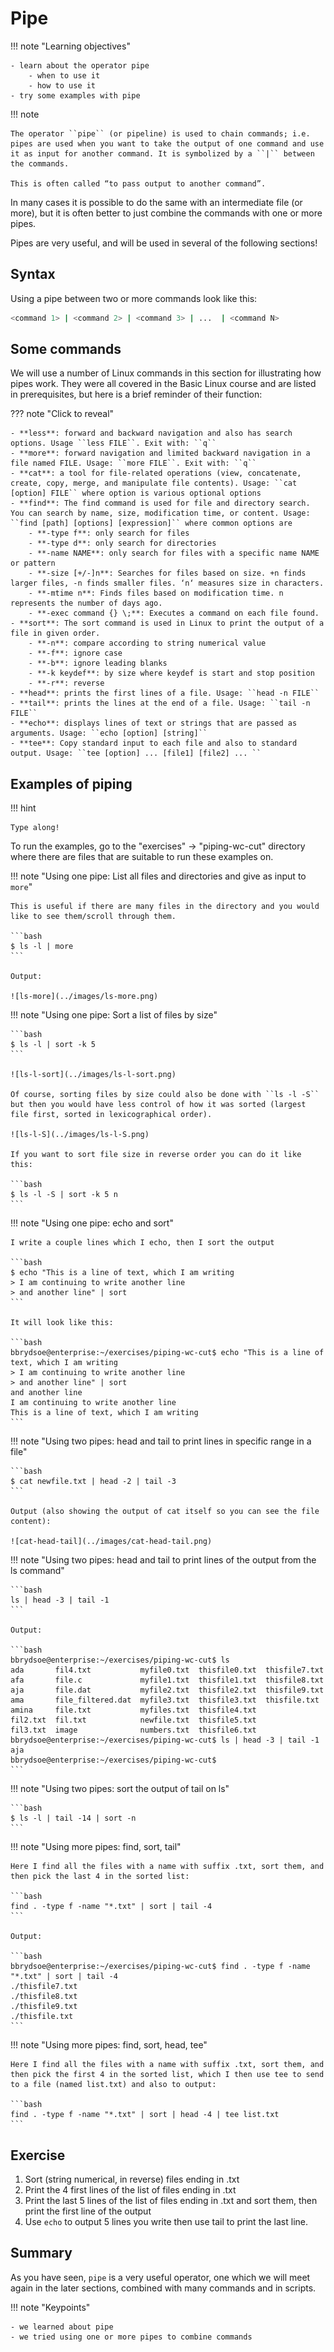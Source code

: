 <!-- markdownlint-disable MD013 --><!-- Let's break the 80 characters per line -->
<!-- markdownlint-disable MD009 --><!-- Let's stop checking for trailing spaces -->
# Pipe

!!! note "Learning objectives"

    - learn about the operator pipe
        - when to use it
        - how to use it
    - try some examples with pipe

!!! note

    The operator ``pipe`` (or pipeline) is used to chain commands; i.e. pipes are used when you want to take the output of one command and use it as input for another command. It is symbolized by a ``|`` between the commands.

    This is often called “to pass output to another command”.

In many cases it is possible to do the same with an intermediate file (or more), but it is often better to just combine the commands with one or more pipes.

Pipes are very useful, and will be used in several of the following sections!

## Syntax

Using a pipe between two or more commands look like this:

```bash
<command 1> | <command 2> | <command 3> | ...  | <command N>
```

## Some commands

We will use a number of Linux commands in this section for illustrating how pipes work. They were all covered in the Basic Linux course and are listed in prerequisites, but here is a brief reminder of their function:

??? note "Click to reveal"

    - **less**: forward and backward navigation and also has search options. Usage ``less FILE``. Exit with: ``q``
    - **more**: forward navigation and limited backward navigation in a file named FILE. Usage: ``more FILE``. Exit with: ``q``
    - **cat**: a tool for file-related operations (view, concatenate, create, copy, merge, and manipulate file contents). Usage: ``cat [option] FILE`` where option is various optional options
    - **find**: The find command is used for file and directory search. You can search by name, size, modification time, or content. Usage: ``find [path] [options] [expression]`` where common options are
        - **-type f**: only search for files
        - **-type d**: only search for directories
        - **-name NAME**: only search for files with a specific name NAME or pattern
        - **-size [+/-]n**: Searches for files based on size. +n finds larger files, -n finds smaller files. ‘n‘ measures size in characters.
        - **-mtime n**: Finds files based on modification time. n represents the number of days ago.
        - **-exec command {} \;**: Executes a command on each file found.
    - **sort**: The sort command is used in Linux to print the output of a file in given order.
        - **-n**: compare according to string numerical value
        - **-f**: ignore case
        - **-b**: ignore leading blanks
        - **-k keydef**: by size where keydef is start and stop position
        - **-r**: reverse
    - **head**: prints the first lines of a file. Usage: ``head -n FILE``
    - **tail**: prints the lines at the end of a file. Usage: ``tail -n FILE``
    - **echo**: displays lines of text or strings that are passed as arguments. Usage: ``echo [option] [string]``
    - **tee**: Copy standard input to each file and also to standard output. Usage: ``tee [option] ... [file1] [file2] ... ``

## Examples of piping

!!! hint

    Type along!

To run the examples, go to the "exercises" -> "piping-wc-cut" directory where there are files that are suitable to run these examples on.

!!! note "Using one pipe: List all files and directories and give as input to `more`"

    This is useful if there are many files in the directory and you would like to see them/scroll through them.

    ```bash
    $ ls -l | more
    ```

    Output:

    ![ls-more](../images/ls-more.png)


!!! note "Using one pipe: Sort a list of files by size"

    ```bash
    $ ls -l | sort -k 5
    ```

    ![ls-l-sort](../images/ls-l-sort.png)

    Of course, sorting files by size could also be done with ``ls -l -S`` but then you would have less control of how it was sorted (largest file first, sorted in lexicographical order).

    ![ls-l-S](../images/ls-l-S.png)

    If you want to sort file size in reverse order you can do it like this:

    ```bash
    $ ls -l -S | sort -k 5 n
    ```

!!! note "Using one pipe: echo and sort"

    I write a couple lines which I echo, then I sort the output

    ```bash
    $ echo "This is a line of text, which I am writing
    > I am continuing to write another line
    > and another line" | sort
    ```

    It will look like this:

    ```bash
    bbrydsoe@enterprise:~/exercises/piping-wc-cut$ echo "This is a line of text, which I am writing
    > I am continuing to write another line
    > and another line" | sort
    and another line
    I am continuing to write another line
    This is a line of text, which I am writing
    ```

!!! note "Using two pipes: head and tail to print lines in specific range in a file"

    ```bash
    $ cat newfile.txt | head -2 | tail -3
    ```

    Output (also showing the output of cat itself so you can see the file content):

    ![cat-head-tail](../images/cat-head-tail.png)

!!! note "Using two pipes: head and tail to print lines of the output from the ls command"

    ```bash
    ls | head -3 | tail -1
    ```

    Output:

    ```bash
    bbrydsoe@enterprise:~/exercises/piping-wc-cut$ ls
    ada       fil4.txt           myfile0.txt  thisfile0.txt  thisfile7.txt
    afa       file.c             myfile1.txt  thisfile1.txt  thisfile8.txt
    aja       file.dat           myfile2.txt  thisfile2.txt  thisfile9.txt
    ama       file_filtered.dat  myfile3.txt  thisfile3.txt  thisfile.txt
    amina     file.txt           myfiles.txt  thisfile4.txt
    fil2.txt  fil.txt            newfile.txt  thisfile5.txt
    fil3.txt  image              numbers.txt  thisfile6.txt
    bbrydsoe@enterprise:~/exercises/piping-wc-cut$ ls | head -3 | tail -1
    aja
    bbrydsoe@enterprise:~/exercises/piping-wc-cut$
    ```

!!! note "Using two pipes: sort the output of tail on ls"

    ```bash
    $ ls -l | tail -14 | sort -n
    ```

!!! note "Using more pipes: find, sort, tail"

    Here I find all the files with a name with suffix .txt, sort them, and then pick the last 4 in the sorted list:

    ```bash
    find . -type f -name "*.txt" | sort | tail -4
    ```

    Output:

    ```bash
    bbrydsoe@enterprise:~/exercises/piping-wc-cut$ find . -type f -name "*.txt" | sort | tail -4
    ./thisfile7.txt
    ./thisfile8.txt
    ./thisfile9.txt
    ./thisfile.txt
    ```

!!! note "Using more pipes: find, sort, head, tee"

    Here I find all the files with a name with suffix .txt, sort them, and then pick the first 4 in the sorted list, which I then use tee to send to a file (named list.txt) and also to output:

    ```bash
    find . -type f -name "*.txt" | sort | head -4 | tee list.txt
    ```

## Exercise

1. Sort (string numerical, in reverse) files ending in .txt
2. Print the 4 first lines of the list of files ending in .txt
3. Print the last 5 lines of the list of files ending in .txt and sort them, then print the first line of the output
4. Use ``echo`` to output 5 lines you write then use tail to print the last line.

## Summary

As you have seen, ``pipe`` is a very useful operator, one which we will meet again in the later sections, combined with many commands and in scripts.

!!! note "Keypoints"

    - we learned about pipe
    - we tried using one or more pipes to combine commands

